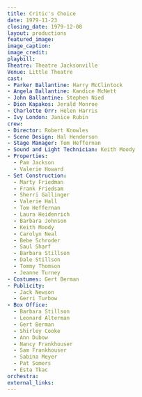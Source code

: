 ```yaml
---
title: Critic's Choice
date: 1979-11-23
closing_date: 1979-12-08
layout: productions
featured_image:
image_caption:
image_credit:
playbill:
Theatre: Theatre Jacksonville
Venue: Little Theatre
cast:
- Parker Ballantine: Harry McClintock
- Angela Ballantine: Kandice McNett
- John Ballantine: Stephen Nied
- Dion Kapakos: Jerald Monroe
- Charlotte Orr: Helen Harris
- Ivy London: Janice Rubin
crew:
- Director: Robert Knowles
- Scene Design: Hal Henderson
- Stage Manager: Tom Heffernan
- Sound and Light Technician: Keith Moody
- Properties:
  - Pam Jackson
  - Valerie Howard
- Set Construction:
  - Marty Friedman
  - Frank Friedsam
  - Sherri Gallinger
  - Valerie Hall
  - Tom Heffernan
  - Laura Heidenrich
  - Barbara Johnson
  - Keith Moody
  - Carolyn Neal
  - Bebe Schroder
  - Saul Sharf
  - Barbara Stillson
  - Dale Stillson
  - Tommy Thomson
  - Jeanne Turney
- Costumes: Gert Berman
- Publicity:
  - Jack Newson
  - Gerri Turbow
- Box Office:
  - Barbara Stillson
  - Leonard Alterman
  - Gert Berman
  - Shirley Cooke
  - Ann Dubow
  - Nancy Frankhouser
  - Sam Frankhouser
  - Sabina Meyer
  - Pat Somers
  - Esta Tkac
orchestra:
external_links:
---
```


